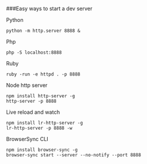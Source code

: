 ###Easy ways to start a dev server

Python

```
python -m http.server 8888 &
```

Php

```
php -S localhost:8888
```


Ruby

```
ruby -run -e httpd . -p 8888
```


Node http server

```
npm install http-server -g
http-server -p 8888
```


Live reload and watch

```
npm install lr-http-server -g
lr-http-server -p 8888 -w
```


BrowserSync CLI

```
npm install browser-sync -g
browser-sync start --server --no-notify --port 8888
```
